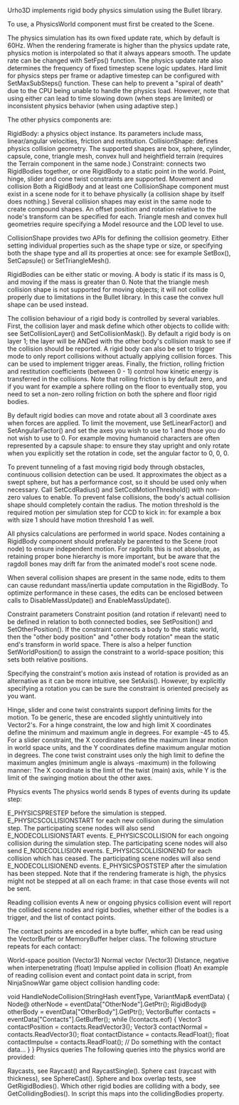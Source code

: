 Urho3D implements rigid body physics simulation using the Bullet library.

To use, a PhysicsWorld component must first be created to the Scene.

The physics simulation has its own fixed update rate, which by default is 60Hz. When the rendering framerate is higher than the physics update rate, physics motion is interpolated so that it always appears smooth. The update rate can be changed with SetFps() function. The physics update rate also determines the frequency of fixed timestep scene logic updates. Hard limit for physics steps per frame or adaptive timestep can be configured with SetMaxSubSteps() function. These can help to prevent a "spiral of death" due to the CPU being unable to handle the physics load. However, note that using either can lead to time slowing down (when steps are limited) or inconsistent physics behavior (when using adaptive step.)

The other physics components are:

RigidBody: a physics object instance. Its parameters include mass, linear/angular velocities, friction and restitution.
CollisionShape: defines physics collision geometry. The supported shapes are box, sphere, cylinder, capsule, cone, triangle mesh, convex hull and heightfield terrain (requires the Terrain component in the same node.)
Constraint: connects two RigidBodies together, or one RigidBody to a static point in the world. Point, hinge, slider and cone twist constraints are supported.
Movement and collision
Both a RigidBody and at least one CollisionShape component must exist in a scene node for it to behave physically (a collision shape by itself does nothing.) Several collision shapes may exist in the same node to create compound shapes. An offset position and rotation relative to the node's transform can be specified for each. Triangle mesh and convex hull geometries require specifying a Model resource and the LOD level to use.

CollisionShape provides two APIs for defining the collision geometry. Either setting individual properties such as the shape type or size, or specifying both the shape type and all its properties at once: see for example SetBox(), SetCapsule() or SetTriangleMesh().

RigidBodies can be either static or moving. A body is static if its mass is 0, and moving if the mass is greater than 0. Note that the triangle mesh collision shape is not supported for moving objects; it will not collide properly due to limitations in the Bullet library. In this case the convex hull shape can be used instead.

The collision behaviour of a rigid body is controlled by several variables. First, the collision layer and mask define which other objects to collide with: see SetCollisionLayer() and SetCollisionMask(). By default a rigid body is on layer 1; the layer will be ANDed with the other body's collision mask to see if the collision should be reported. A rigid body can also be set to trigger mode to only report collisions without actually applying collision forces. This can be used to implement trigger areas. Finally, the friction, rolling friction and restitution coefficients (between 0 - 1) control how kinetic energy is transferred in the collisions. Note that rolling friction is by default zero, and if you want for example a sphere rolling on the floor to eventually stop, you need to set a non-zero rolling friction on both the sphere and floor rigid bodies.

By default rigid bodies can move and rotate about all 3 coordinate axes when forces are applied. To limit the movement, use SetLinearFactor() and SetAngularFactor() and set the axes you wish to use to 1 and those you do not wish to use to 0. For example moving humanoid characters are often represented by a capsule shape: to ensure they stay upright and only rotate when you explicitly set the rotation in code, set the angular factor to 0, 0, 0.

To prevent tunneling of a fast moving rigid body through obstacles, continuous collision detection can be used. It approximates the object as a swept sphere, but has a performance cost, so it should be used only when necessary. Call SetCcdRadius() and SetCcdMotionThreshold() with non-zero values to enable. To prevent false collisions, the body's actual collision shape should completely contain the radius. The motion threshold is the required motion per simulation step for CCD to kick in: for example a box with size 1 should have motion threshold 1 as well.

All physics calculations are performed in world space. Nodes containing a RigidBody component should preferably be parented to the Scene (root node) to ensure independent motion. For ragdolls this is not absolute, as retaining proper bone hierarchy is more important, but be aware that the ragdoll bones may drift far from the animated model's root scene node.

When several collision shapes are present in the same node, edits to them can cause redundant mass/inertia update computation in the RigidBody. To optimize performance in these cases, the edits can be enclosed between calls to DisableMassUpdate() and EnableMassUpdate().

Constraint parameters
Constraint position (and rotation if relevant) need to be defined in relation to both connected bodies, see SetPosition() and SetOtherPosition(). If the constraint connects a body to the static world, then the "other body position" and "other body rotation" mean the static end's transform in world space. There is also a helper function SetWorldPosition() to assign the constraint to a world-space position; this sets both relative positions.

Specifying the constraint's motion axis instead of rotation is provided as an alternative as it can be more intuitive, see SetAxis(). However, by explicitly specifying a rotation you can be sure the constraint is oriented precisely as you want.

Hinge, slider and cone twist constraints support defining limits for the motion. To be generic, these are encoded slightly unintuitively into Vector2's. For a hinge constraint, the low and high limit X coordinates define the minimum and maximum angle in degrees. For example -45 to 45. For a slider constraint, the X coordinates define the maximum linear motion in world space units, and the Y coordinates define maximum angular motion in degrees. The cone twist constraint uses only the high limit to define the maximum angles (minimum angle is always -maximum) in the following manner: The X coordinate is the limit of the twist (main) axis, while Y is the limit of the swinging motion about the other axes.

Physics events
The physics world sends 8 types of events during its update step:

E_PHYSICSPRESTEP before the simulation is stepped.
E_PHYSICSCOLLISIONSTART for each new collision during the simulation step. The participating scene nodes will also send E_NODECOLLISIONSTART events.
E_PHYSICSCOLLISION for each ongoing collision during the simulation step. The participating scene nodes will also send E_NODECOLLISION events.
E_PHYSICSCOLLISIONEND for each collision which has ceased. The participating scene nodes will also send E_NODECOLLISIONEND events.
E_PHYSICSPOSTSTEP after the simulation has been stepped.
Note that if the rendering framerate is high, the physics might not be stepped at all on each frame: in that case those events will not be sent.

Reading collision events
A new or ongoing physics collision event will report the collided scene nodes and rigid bodies, whether either of the bodies is a trigger, and the list of contact points.

The contact points are encoded in a byte buffer, which can be read using the VectorBuffer or MemoryBuffer helper class. The following structure repeats for each contact:

World-space position (Vector3)
Normal vector (Vector3)
Distance, negative when interpenetrating (float)
Impulse applied in collision (float)
An example of reading collision event and contact point data in script, from NinjaSnowWar game object collision handling code:

void HandleNodeCollision(StringHash eventType, VariantMap& eventData)
{
    Node@ otherNode = eventData["OtherNode"].GetPtr();
    RigidBody@ otherBody = eventData["OtherBody"].GetPtr();
    VectorBuffer contacts = eventData["Contacts"].GetBuffer();
    while (!contacts.eof)
    {
        Vector3 contactPosition = contacts.ReadVector3();
        Vector3 contactNormal = contacts.ReadVector3();
        float contactDistance = contacts.ReadFloat();
        float contactImpulse = contacts.ReadFloat();
        // Do something with the contact data...
    }
}
Physics queries
The following queries into the physics world are provided:

Raycasts, see Raycast() and RaycastSingle().
Sphere cast (raycast with thickness), see SphereCast().
Sphere and box overlap tests, see GetRigidBodies().
Which other rigid bodies are colliding with a body, see GetCollidingBodies(). In script this maps into the collidingBodies property.
